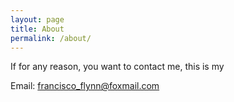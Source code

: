 ```yaml
---
layout: page
title: About
permalink: /about/
---
```


If for any reason, you want to contact me, this is my 

Email:
francisco_flynn@foxmail.com
